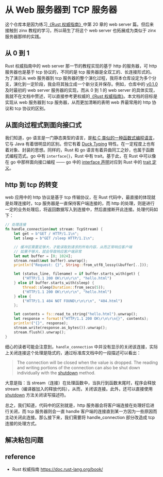 # 从 Web 服务器到 TCP 服务器
这个仓库本是因为练习[《Rust 权威指南》](https://doc.rust-lang.org/book/ch20-02-multithreaded.html)中第 20 章的 web server 篇。但后来接触到 zinx 教程的学习，所以萌生了将这个 web server 也拓展成为类似于 zinx 服务器那样的实践。

## 从 0 到 1
Rust 权威指南中的 web server 那一节的教程实现的基于 http 的服务器，可 http 服务器也是基于 tcp 协议的，不同的是 tcp 服务器是全双工的、长连接形式的。为了演示从 web 服务器到 tcp 服务器的整个演化过程，我将本仓库设定为多个分支，演化到一定阶段，我会将其独立成一个新分支并保存。例如，仓库中的 [v0.1.0](https://github.com/suhanyujie/rs-web-server/tree/v0.1.0) 及时最初的 web server 服务器的实现，而从 0 到 1 的 web server 的具体实现，我就不在文档中赘述，可以直接参考更权威的[《Rust 权威指南》](https://doc.rust-lang.org/book/ch20-02-multithreaded.html)。本文档的目标是实现从 web 服务器到 tcp 服务器，从而更加清晰的表明 web 界最常用的 http 协议和 tcp 协议的区别。

## 从面向过程式到面向接口式
我们知道，go 语言是一门静态类型的语言，是[和 C 类似的一种函数式编程语言](https://golang.org/doc/)，它与 Java 有着很明显的区别。但它有着 [Duck Typing](http://en.wikipedia.org/wiki/Duck_typing) 特性。在一定程度上也有着对象、封装的思想。同样的，Rust 和 go 语言有着异曲同工之妙，也属于函数式编程范式。go 中有 `interface{}`，Rust 中有 trait。基于此，在 Rust 中可以像在 go 中那样面向接口编程 —— go 中的 [interface 声明](https://github.com/suhanyujie/zinxStudy1/tree/v0.5/ziface)对应到 Rust 中的 [trait 定义](src/interface)。

## http 到 tcp 的转变
web 应用中的 http 协议是基于 tcp 传输协议，在 Rust 代码中，最直接的体现就是处理连接时，tcp 服务器是一直保持客户端连接的，而 http 的处理，则是进行一定的业务处理后，将返回数据写入到连接中，然后直接断开此连接。处理代码如下：

```rust
// 处理连接
fn handle_connection(mut stream: TcpStream) {
    let get = b"GET / HTTP/1.1\n";
    let sleep = b"GET /sleep HTTP/1.1\n";

    // 缓冲区需要足够大，才能读取到请求的所有内容，从而正常响应客户端
    // 如果不够大，就会导致响应客户端异常
    let mut buffer = [0; 1024];
    stream.read(&mut buffer).unwrap();
    println!("Request: {}", String::from_utf8_lossy(&buffer[..]));

    let (status_line, filename) = if buffer.starts_with(get) {
        ("HTTP/1.1 200 OK\r\n\r\n", "hello.html")
    } else if buffer.starts_with(sleep) {
        thread::sleep(Duration::from_secs(5));
        ("HTTP/1.1 200 OK\r\n\r\n", "hello.html")
    } else {
        ("HTTP/1.1 404 NOT FOUND\r\n\r\n", "404.html")
    };

    let contents = fs::read_to_string("hello.html").unwrap();
    let response = format!("HTTP/1.1 200 OK\r\n\r\n{}", contents);
    println!("{}", response);
    stream.write(response.as_bytes()).unwrap();
    stream.flush().unwrap();
}
```

细心的读者可能会注意到，`handle_connection` 中并没有显示的关闭该连接，实际上关闭连接这个处理是隐式的，通过标准库文档中的一段描述可以看出：
>The connection will be closed when the value is dropped. The reading and writing portions of the connection can also be shut down individually with the [shutdown](https://doc.rust-lang.org/std/net/struct.TcpStream.html#method.shutdown) method.

大意是指：当 stream（连接）在处理函数中，当执行到函数末尾时，程序会释放 stream（编译器加入的释放代码），从而，关闭该连接。此外，还可以直接使用 [shutdown](https://doc.rust-lang.org/std/net/struct.TcpStream.html#method.shutdown) 方法关闭读写描述符。

总之，我们知道，代码中的区别就是，http 服务器会将客户端连接在处理好后进行关闭，而 tcp 服务器则会一直 handle 客户端的连接直到某一方因为一些原因而主动关闭此连接。那么接下来，我们需要将 handle_connection 部分改造成 tcp 连接的处理方式。

## 解决粘包问题

## reference
* Rust 权威指南 https://doc.rust-lang.org/book/
